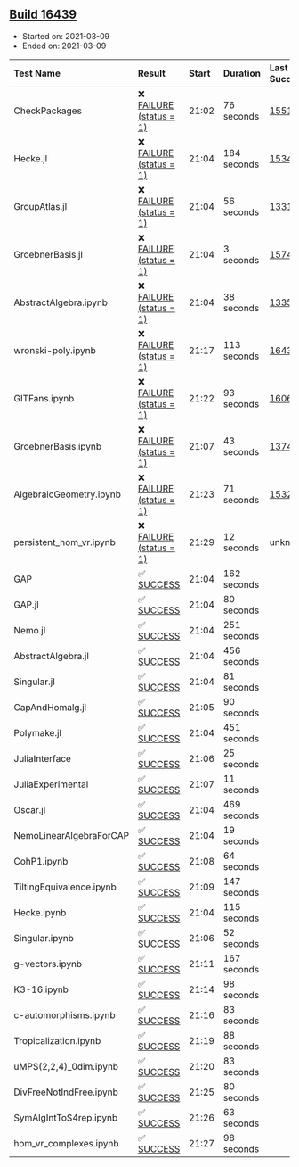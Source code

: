 ## [Build 16439](https://oscarci.mathematik.uni-kl.de/job/oscar/16439/)

* Started on: 2021-03-09
* Ended on: 2021-03-09

| Test Name    | Result | Start | Duration | Last Success | First Failure |
|:-------------|:-------|:------|:---------|:-------------|:--------------|
| CheckPackages | ❌ [FAILURE (status = 1)](https://oscarci.mathematik.uni-kl.de/job/oscar/16439/artifact/logs/build-16439/CheckPackages.log) | 21:02 | 76 seconds | [15514](https://oscarci.mathematik.uni-kl.de/job/oscar/15514/) | [15515](https://oscarci.mathematik.uni-kl.de/job/oscar/15515/) |
| Hecke.jl | ❌ [FAILURE (status = 1)](https://oscarci.mathematik.uni-kl.de/job/oscar/16439/artifact/logs/build-16439/Hecke.jl.log) | 21:04 | 184 seconds | [15344](https://oscarci.mathematik.uni-kl.de/job/oscar/15344/) | [15348](https://oscarci.mathematik.uni-kl.de/job/oscar/15348/) |
| GroupAtlas.jl | ❌ [FAILURE (status = 1)](https://oscarci.mathematik.uni-kl.de/job/oscar/16439/artifact/logs/build-16439/GroupAtlas.jl.log) | 21:04 | 56 seconds | [13311](https://oscarci.mathematik.uni-kl.de/job/oscar/13311/) | [13312](https://oscarci.mathematik.uni-kl.de/job/oscar/13312/) |
| GroebnerBasis.jl | ❌ [FAILURE (status = 1)](https://oscarci.mathematik.uni-kl.de/job/oscar/16439/artifact/logs/build-16439/GroebnerBasis.jl.log) | 21:04 | 3 seconds | [15745](https://oscarci.mathematik.uni-kl.de/job/oscar/15745/) | [15746](https://oscarci.mathematik.uni-kl.de/job/oscar/15746/) |
| AbstractAlgebra.ipynb | ❌ [FAILURE (status = 1)](https://oscarci.mathematik.uni-kl.de/job/oscar/16439/artifact/logs/build-16439/AbstractAlgebra.ipynb.log) | 21:04 | 38 seconds | [13355](https://oscarci.mathematik.uni-kl.de/job/oscar/13355/) | [13356](https://oscarci.mathematik.uni-kl.de/job/oscar/13356/) |
| wronski-poly.ipynb | ❌ [FAILURE (status = 1)](https://oscarci.mathematik.uni-kl.de/job/oscar/16439/artifact/logs/build-16439/wronski-poly.ipynb.log) | 21:17 | 113 seconds | [16435](https://oscarci.mathematik.uni-kl.de/job/oscar/16435/) | [16436](https://oscarci.mathematik.uni-kl.de/job/oscar/16436/) |
| GITFans.ipynb | ❌ [FAILURE (status = 1)](https://oscarci.mathematik.uni-kl.de/job/oscar/16439/artifact/logs/build-16439/GITFans.ipynb.log) | 21:22 | 93 seconds | [16068](https://oscarci.mathematik.uni-kl.de/job/oscar/16068/) | [16069](https://oscarci.mathematik.uni-kl.de/job/oscar/16069/) |
| GroebnerBasis.ipynb | ❌ [FAILURE (status = 1)](https://oscarci.mathematik.uni-kl.de/job/oscar/16439/artifact/logs/build-16439/GroebnerBasis.ipynb.log) | 21:07 | 43 seconds | [13748](https://oscarci.mathematik.uni-kl.de/job/oscar/13748/) | [13749](https://oscarci.mathematik.uni-kl.de/job/oscar/13749/) |
| AlgebraicGeometry.ipynb | ❌ [FAILURE (status = 1)](https://oscarci.mathematik.uni-kl.de/job/oscar/16439/artifact/logs/build-16439/AlgebraicGeometry.ipynb.log) | 21:23 | 71 seconds | [15322](https://oscarci.mathematik.uni-kl.de/job/oscar/15322/) | [15323](https://oscarci.mathematik.uni-kl.de/job/oscar/15323/) |
| persistent_hom_vr.ipynb | ❌ [FAILURE (status = 1)](https://oscarci.mathematik.uni-kl.de/job/oscar/16439/artifact/logs/build-16439/persistent_hom_vr.ipynb.log) | 21:29 | 12 seconds | unknown | unknown |
| GAP | ✅ [SUCCESS](https://oscarci.mathematik.uni-kl.de/job/oscar/16439/artifact/logs/build-16439/GAP.log) | 21:04 | 162 seconds |  |  |
| GAP.jl | ✅ [SUCCESS](https://oscarci.mathematik.uni-kl.de/job/oscar/16439/artifact/logs/build-16439/GAP.jl.log) | 21:04 | 80 seconds |  |  |
| Nemo.jl | ✅ [SUCCESS](https://oscarci.mathematik.uni-kl.de/job/oscar/16439/artifact/logs/build-16439/Nemo.jl.log) | 21:04 | 251 seconds |  |  |
| AbstractAlgebra.jl | ✅ [SUCCESS](https://oscarci.mathematik.uni-kl.de/job/oscar/16439/artifact/logs/build-16439/AbstractAlgebra.jl.log) | 21:04 | 456 seconds |  |  |
| Singular.jl | ✅ [SUCCESS](https://oscarci.mathematik.uni-kl.de/job/oscar/16439/artifact/logs/build-16439/Singular.jl.log) | 21:04 | 81 seconds |  |  |
| CapAndHomalg.jl | ✅ [SUCCESS](https://oscarci.mathematik.uni-kl.de/job/oscar/16439/artifact/logs/build-16439/CapAndHomalg.jl.log) | 21:05 | 90 seconds |  |  |
| Polymake.jl | ✅ [SUCCESS](https://oscarci.mathematik.uni-kl.de/job/oscar/16439/artifact/logs/build-16439/Polymake.jl.log) | 21:04 | 451 seconds |  |  |
| JuliaInterface | ✅ [SUCCESS](https://oscarci.mathematik.uni-kl.de/job/oscar/16439/artifact/logs/build-16439/JuliaInterface.log) | 21:06 | 25 seconds |  |  |
| JuliaExperimental | ✅ [SUCCESS](https://oscarci.mathematik.uni-kl.de/job/oscar/16439/artifact/logs/build-16439/JuliaExperimental.log) | 21:07 | 11 seconds |  |  |
| Oscar.jl | ✅ [SUCCESS](https://oscarci.mathematik.uni-kl.de/job/oscar/16439/artifact/logs/build-16439/Oscar.jl.log) | 21:04 | 469 seconds |  |  |
| NemoLinearAlgebraForCAP | ✅ [SUCCESS](https://oscarci.mathematik.uni-kl.de/job/oscar/16439/artifact/logs/build-16439/NemoLinearAlgebraForCAP.log) | 21:04 | 19 seconds |  |  |
| CohP1.ipynb | ✅ [SUCCESS](https://oscarci.mathematik.uni-kl.de/job/oscar/16439/artifact/logs/build-16439/CohP1.ipynb.log) | 21:08 | 64 seconds |  |  |
| TiltingEquivalence.ipynb | ✅ [SUCCESS](https://oscarci.mathematik.uni-kl.de/job/oscar/16439/artifact/logs/build-16439/TiltingEquivalence.ipynb.log) | 21:09 | 147 seconds |  |  |
| Hecke.ipynb | ✅ [SUCCESS](https://oscarci.mathematik.uni-kl.de/job/oscar/16439/artifact/logs/build-16439/Hecke.ipynb.log) | 21:04 | 115 seconds |  |  |
| Singular.ipynb | ✅ [SUCCESS](https://oscarci.mathematik.uni-kl.de/job/oscar/16439/artifact/logs/build-16439/Singular.ipynb.log) | 21:06 | 52 seconds |  |  |
| g-vectors.ipynb | ✅ [SUCCESS](https://oscarci.mathematik.uni-kl.de/job/oscar/16439/artifact/logs/build-16439/g-vectors.ipynb.log) | 21:11 | 167 seconds |  |  |
| K3-16.ipynb | ✅ [SUCCESS](https://oscarci.mathematik.uni-kl.de/job/oscar/16439/artifact/logs/build-16439/K3-16.ipynb.log) | 21:14 | 98 seconds |  |  |
| c-automorphisms.ipynb | ✅ [SUCCESS](https://oscarci.mathematik.uni-kl.de/job/oscar/16439/artifact/logs/build-16439/c-automorphisms.ipynb.log) | 21:16 | 83 seconds |  |  |
| Tropicalization.ipynb | ✅ [SUCCESS](https://oscarci.mathematik.uni-kl.de/job/oscar/16439/artifact/logs/build-16439/Tropicalization.ipynb.log) | 21:19 | 88 seconds |  |  |
| uMPS(2,2,4)_0dim.ipynb | ✅ [SUCCESS](https://oscarci.mathematik.uni-kl.de/job/oscar/16439/artifact/logs/build-16439/uMPS-2-2-4-_0dim.ipynb.log) | 21:20 | 83 seconds |  |  |
| DivFreeNotIndFree.ipynb | ✅ [SUCCESS](https://oscarci.mathematik.uni-kl.de/job/oscar/16439/artifact/logs/build-16439/DivFreeNotIndFree.ipynb.log) | 21:25 | 80 seconds |  |  |
| SymAlgIntToS4rep.ipynb | ✅ [SUCCESS](https://oscarci.mathematik.uni-kl.de/job/oscar/16439/artifact/logs/build-16439/SymAlgIntToS4rep.ipynb.log) | 21:26 | 63 seconds |  |  |
| hom_vr_complexes.ipynb | ✅ [SUCCESS](https://oscarci.mathematik.uni-kl.de/job/oscar/16439/artifact/logs/build-16439/hom_vr_complexes.ipynb.log) | 21:27 | 98 seconds |  |  |
